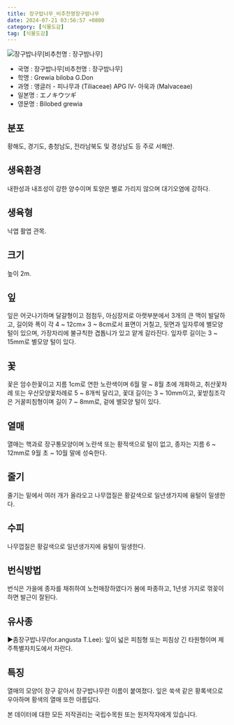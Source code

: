 ```yaml
---
title: 장구밥나무_비추천명장구밤나무
date: 2024-07-21 03:56:57 +0800
category: [식물도감]
tag: [식물도감]
---
```




![장구밥나무[비추천명 : 장구밤나무]](/fileUpload/plants/basic/Tiliaceae/Grewia/9244/9244_1_th2.jpg)
- 국명 : 장구밥나무[비추천명 : 장구밤나무]
- 학명 : Grewia biloba G.Don
- 과명 : 앵글러 - 피나무과 (Tiliaceae) APG Ⅳ- 아욱과 (Malvaceae)
- 일본명 : エノキウツギ
- 영문명 : Bilobed grewia


## 분포
황해도, 경기도, 충청남도, 전라남북도 및 경상남도 등 주로 서해안.
## 생육환경
내한성과 내조성이 강한 양수이며 토양은 별로 가리지 않으며 대기오염에 강하다.
## 생육형
낙엽 활엽 관목. 
## 크기
높이 2m.
## 잎
잎은 어긋나기하며 달걀형이고 점첨두, 아심장저로 아랫부분에서 3개의 큰 맥이 발달하고, 길이와 폭이 각 4 ~ 12cm× 3 ~ 8cm로서 표면이 거칠고, 뒷면과 잎자루에 별모양 털이 있으며, 가장자리에 불규칙한 겹톱니가 있고 얕게 갈라진다. 잎자루 길이는 3 ~ 15mm로 별모양 털이 있다.
## 꽃
꽃은 암수한꽃이고 지름 1cm로 연한 노란색이며 6월 말 ~ 8월 초에 개화하고, 취산꽃차례 또는 우산모양꽃차례로 5 ~ 8개씩 달리고, 꽃대 길이는 3 ~ 10mm이고,  꽃받침조각은 거꿀피침형이며 길이 7 ~ 8mm로, 겉에 별모양 털이 있다.
## 열매
열매는 핵과로 장구통모양이며 노란색 또는 황적색으로 털이 없고, 종자는 지름 6 ~ 12mm로 9월 초 ~ 10월 말에 성숙한다.
## 줄기
줄기는 밑에서 여러 개가 올라오고 나무껍질은 황갈색으로 일년생가지에 융털이 밀생한다.
## 수피
나무껍질은 황갈색으로 일년생가지에 융털이 밀생한다.
## 번식방법
번식은 가을에 종자를 채취하여 노천매장하였다가 봄에 파종하고, 1년생 가지로 꺾꽂이하면 발근이 잘된다.
## 유사종
▶좀장구밥나무(for.angusta T.Lee): 잎이 넓은 피침형 또는 피침상 긴 타원형이며 제주특별자치도에서 자란다.
## 특징
열매의 모양이 장구 같아서 장구밥나무란 이름이 붙여졌다. 잎은 쑥색 같은 황록색으로 우아하며 황색의 열매 또한 아름답다.






본 데이터에 대한 모든 저작권리는 국립수목원 또는 원저작자에게 있습니다.
